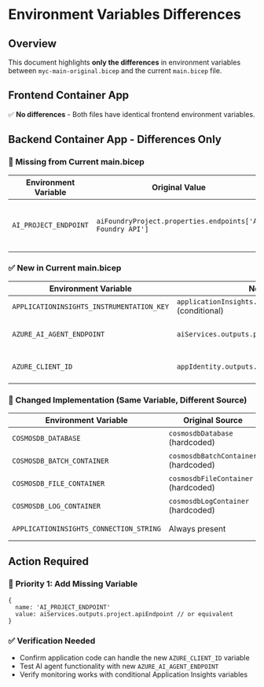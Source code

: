 # Environment Variables Differences

## Overview
This document highlights **only the differences** in environment variables between `myc-main-original.bicep` and the current `main.bicep` file.

## Frontend Container App
✅ **No differences** - Both files have identical frontend environment variables.

## Backend Container App - Differences Only

### 🚨 Missing from Current main.bicep
| Environment Variable | Original Value | Impact |
|---------------------|----------------|---------|
| `AI_PROJECT_ENDPOINT` | `aiFoundryProject.properties.endpoints['AI Foundry API']` | **Critical** - May break AI Foundry integration |

### ✅ New in Current main.bicep
| Environment Variable | New Value | Benefit |
|---------------------|-----------|---------|
| `APPLICATIONINSIGHTS_INSTRUMENTATION_KEY` | `applicationInsights.outputs.instrumentationKey` (conditional) | Enhanced telemetry |
| `AZURE_AI_AGENT_ENDPOINT` | `aiServices.outputs.project.apiEndpoint` | Better AI project integration |
| `AZURE_CLIENT_ID` | `appIdentity.outputs.clientId` | Managed identity authentication |

### 🔄 Changed Implementation (Same Variable, Different Source)
| Environment Variable | Original Source | New Source | Improvement |
|---------------------|----------------|------------|-------------|
| `COSMOSDB_DATABASE` | `cosmosdbDatabase` (hardcoded) | `cosmosDb.outputs.databaseName` | Dynamic from module |
| `COSMOSDB_BATCH_CONTAINER` | `cosmosdbBatchContainer` (hardcoded) | `cosmosDb.outputs.containerNames.batch` | Dynamic from module |
| `COSMOSDB_FILE_CONTAINER` | `cosmosdbFileContainer` (hardcoded) | `cosmosDb.outputs.containerNames.file` | Dynamic from module |
| `COSMOSDB_LOG_CONTAINER` | `cosmosdbLogContainer` (hardcoded) | `cosmosDb.outputs.containerNames.log` | Dynamic from module |
| `APPLICATIONINSIGHTS_CONNECTION_STRING` | Always present | Conditional (`enableMonitoring`) | Parameter-controlled |

## Action Required

### 🚨 **Priority 1: Add Missing Variable**
```bicep
{
  name: 'AI_PROJECT_ENDPOINT'
  value: aiServices.outputs.project.apiEndpoint // or equivalent
}
```

### ✅ **Verification Needed**
- Confirm application code can handle the new `AZURE_CLIENT_ID` variable
- Test AI agent functionality with new `AZURE_AI_AGENT_ENDPOINT`
- Verify monitoring works with conditional Application Insights variables

